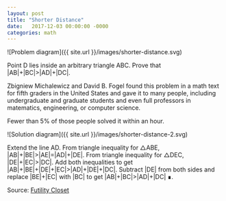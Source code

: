 ```yaml
---
layout: post
title: "Shorter Distance"
date:   2017-12-03 00:00:00 -0000
categories: math
---
```


![Problem diagram]({{ site.url }}/images/shorter-distance.svg)

Point D lies inside an arbitrary triangle ABC. Prove that &#124;AB&#124;+&#124;BC&#124;>&#124;AD&#124;+&#124;DC&#124;.

Zbigniew Michalewicz and David B. Fogel found this problem in a math text for fifth graders in the United States and gave it to many people, including undergraduate and graduate students and even full professors in matematics, engineering, or computer science.

Fewer than 5% of those people solved it within an hour. 

<!--more-->

![Solution diagram]({{ site.url }}/images/shorter-distance-2.svg)

Extend the line AD. From triangle inequality for &#9651;ABE, &#124;AB&#124;+&#124;BE&#124;>&#124;AE&#124;=&#124;AD&#124;+&#124;DE&#124;. From triangle inequality for &#9651;DEC, &#124;DE&#124;+&#124;EC&#124;>&#124;DC&#124;. Add both inequalities to get &#124;AB&#124;+&#124;BE&#124;+&#124;DE&#124;+&#124;EC&#124;>&#124;AD&#124;+&#124;DE&#124;+&#124;DC&#124;. Subtract &#124;DE&#124; from both sides and replace &#124;BE&#124;+&#124;EC&#124; with &#124;BC&#124; to get &#124;AB&#124;+&#124;BC&#124;>&#124;AD&#124;+&#124;DC&#124; &#8718;.

Source: [Futility Closet](https://www.futilitycloset.com/2016/11/17/point-to-point/)
